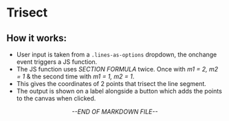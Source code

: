 # Trisect
## How it works:
- User input is taken from a `.lines-as-options` dropdown, the onchange event triggers a JS function.
- The JS function uses *SECTION FORMULA* twice. Once with *m1 = 2, m2 = 1* & the second time with *m1 = 1, m2 = 1*.
- This gives the coordinates of 2 points that trisect the line segment.
- The output is shown on a label alongside a button which adds the points to the canvas when clicked.

<div align="center"><i>--END OF MARKDOWN FILE--</i></div>
